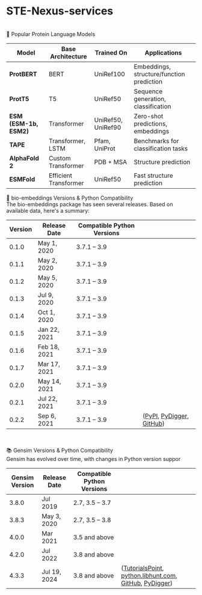 # STE-Nexus-services
<br>
🧠 Popular Protein Language Models
<br>

| Model                  | Base Architecture     | Trained On         | Applications                              |
| ---------------------- | --------------------- | ------------------ | ----------------------------------------- |
| **ProtBERT**           | BERT                  | UniRef100          | Embeddings, structure/function prediction |
| **ProtT5**             | T5                    | UniRef50           | Sequence generation, classification       |
| **ESM (ESM-1b, ESM2)** | Transformer           | UniRef50, UniRef90 | Zero-shot predictions, embeddings         |
| **TAPE**               | Transformer, LSTM     | Pfam, UniProt      | Benchmarks for classification tasks       |
| **AlphaFold 2**        | Custom Transformer    | PDB + MSA          | Structure prediction                      |
| **ESMFold**            | Efficient Transformer | UniRef50           | Fast structure prediction                 |



🧬 bio-embeddings Versions & Python Compatibility
<br>
The bio-embeddings package has seen several releases. Based on available data, here's a summary:
<br>

| Version | Release Date | Compatible Python Versions |                                         |
| ------- | ------------ | -------------------------- | --------------------------------------- |
| 0.1.0   | May 1, 2020  | 3.7.1 – 3.9                |                                         |
| 0.1.1   | May 2, 2020  | 3.7.1 – 3.9                |                                         |
| 0.1.2   | May 5, 2020  | 3.7.1 – 3.9                |                                         |
| 0.1.3   | Jul 9, 2020  | 3.7.1 – 3.9                |                                         |
| 0.1.4   | Oct 1, 2020  | 3.7.1 – 3.9                |                                         |
| 0.1.5   | Jan 22, 2021 | 3.7.1 – 3.9                |                                         |
| 0.1.6   | Feb 18, 2021 | 3.7.1 – 3.9                |                                         |
| 0.1.7   | Mar 17, 2021 | 3.7.1 – 3.9                |                                         |
| 0.2.0   | May 14, 2021 | 3.7.1 – 3.9                |                                         |
| 0.2.1   | Jul 22, 2021 | 3.7.1 – 3.9                |                                         |
| 0.2.2   | Sep 6, 2021  | 3.7.1 – 3.9                | ([PyPI][1], [PyDigger][2], [GitHub][3]) |

[1]: https://pypi.org/project/bio-embeddings/?utm_source=chatgpt.com "bio-embeddings · PyPI"
[2]: https://pydigger.com/pypi/gensim?utm_source=chatgpt.com "gensim"
[3]: https://github.com/piskvorky/gensim/wiki/Gensim-And-Compatibility/68b6e2be69c2f366b868e2aa3b211aaf19828b3d?utm_source=chatgpt.com "Gensim And Compatibility · piskvorky/gensim Wiki · GitHub"
<br>

📚 Gensim Versions & Python Compatibility
<br>
Gensim has evolved over time, with changes in Python version suppor
<br>

| Gensim Version | Release Date | Compatible Python Versions |                                                                            |
| -------------- | ------------ | -------------------------- | -------------------------------------------------------------------------- |
| 3.8.0          | Jul 2019     | 2.7, 3.5 – 3.7             |                                                                            |
| 3.8.3          | May 3, 2020  | 2.7, 3.5 – 3.8             |                                                                            |
| 4.0.0          | Mar 2021     | 3.5 and above              |                                                                            |
| 4.2.0          | Jul 2022     | 3.8 and above              |                                                                            |
| 4.3.3          | Jul 19, 2024 | 3.8 and above              | ([TutorialsPoint][1], [python.libhunt.com][2], [GitHub][3], [PyDigger][4]) |

[1]: https://www.tutorialspoint.com/gensim/gensim_getting_started.htm?utm_source=chatgpt.com "Getting Started with Gensim"
[2]: https://python.libhunt.com/gensim-changelog/3.8.3?utm_source=chatgpt.com "gensim v3.8.3 release notes (2020-05-03) | LibHunt"
[3]: https://github.com/piskvorky/gensim/wiki/Gensim-And-Compatibility?utm_source=chatgpt.com "Gensim And Compatibility · piskvorky/gensim Wiki · GitHub"
[4]: https://pydigger.com/pypi/gensim?utm_source=chatgpt.com "gensim"

